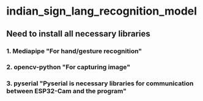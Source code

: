 # indian_sign_lang_recognition_model


## Need to install all necessary libraries
### 1. Mediapipe "For hand/gesture recognition"
### 2. opencv-python "For capturing image"
### 3. pyserial "Pyserial is necessary libraries for communication between ESP32-Cam and the program"

